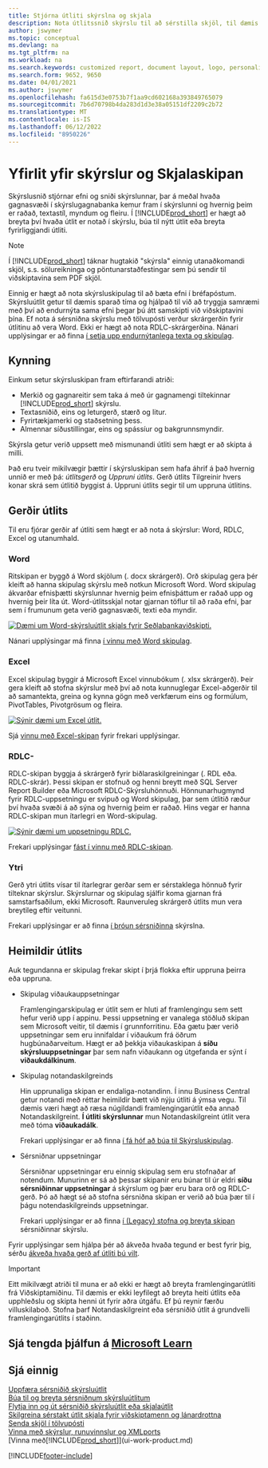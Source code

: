 ```yaml
---
title: Stjórna útliti skýrslna og skjala
description: Nota útlitssnið skýrslu til að sérstilla skjöl, til dæmis að hafa persónulega leturgerð, lógó og síðustillingar PDF skjala sem þú sendir til viðskiptamanna.
author: jswymer
ms.topic: conceptual
ms.devlang: na
ms.tgt_pltfrm: na
ms.workload: na
ms.search.keywords: customized report, document layout, logo, personalize
ms.search.form: 9652, 9650
ms.date: 04/01/2021
ms.author: jswymer
ms.openlocfilehash: fa615d3e0753b7f1aa9cd602168a393849765079
ms.sourcegitcommit: 7b6d70798b4da283d1d3e38a05151df2209c2b72
ms.translationtype: MT
ms.contentlocale: is-IS
ms.lasthandoff: 06/12/2022
ms.locfileid: "8950226"
---
```

# <a name="report-and-document-layouts-overview"></a>Yfirlit yfir skýrslur og Skjalaskipan

Skýrslusnið stjórnar efni og sniði skýrslunnar, þar á meðal hvaða gagnasvæði í skýrslugagnabanka kemur fram í skýrslunni og hvernig þeim er raðað, textastíl, myndum og fleiru. Í [!INCLUDE[prod_short](includes/prod_short.md)] er hægt að breyta því hvaða útlit er notað í skýrslu, búa til nýtt útlit eða breyta fyrirliggjandi útliti.

> [!NOTE]  
> Í [!INCLUDE[prod_short](includes/prod_short.md)] táknar hugtakið "skýrsla" einnig utanaðkomandi skjöl, s.s. sölureikninga og pöntunarstaðfestingar sem þú sendir til viðskiptavina sem PDF skjöl.

Einnig er hægt að nota skýrsluskipulag til að bæta efni í bréfapóstum. Skýrsluútlit getur til dæmis sparað tíma og hjálpað til við að tryggja samræmi með því að endurnýta sama efni þegar þú átt samskipti við viðskiptavini þína. Ef nota á sérsniðna skýrslu með tölvupósti verður skrárgerðin fyrir útlitinu að vera Word. Ekki er hægt að nota RDLC-skrárgerðina. Nánari upplýsingar er að finna [í setja upp endurnýtanlega texta og skipulag](admin-how-setup-email.md#set-up-reusable-email-texts-and-layouts). 

## <a name="introduction"></a>Kynning

Einkum setur skýrsluskipan fram eftirfarandi atriði:

* Merkið og gagnareitir sem taka á með úr gagnamengi tiltekinnar [!INCLUDE[prod_short](includes/prod_short.md)] skýrslu.
* Textasniðið, eins og leturgerð, stærð og litur.
* Fyrirtækjamerki og staðsetning þess.
* Almennar síðustillingar, eins og spássíur og bakgrunnsmyndir.

Skýrsla getur verið uppsett með mismunandi útliti sem hægt er að skipta á milli. 

<!--You can use one of the built-in report layouts or you can create custom report layouts and assign them to your reports as needed. For more information, see [Create a Custom Report or Document Layout](ui-how-create-custom-report-layout.md).-->

Það eru tveir mikilvægir þættir í skýrsluskipan sem hafa áhrif á það hvernig unnið er með þá: *útlitsgerð* og *Uppruni útlits*. Gerð útlits Tilgreinir hvers konar skrá sem útlitið byggist á. Uppruni útlits segir til um uppruna útlitins.

## <a name="layout-types"></a>Gerðir útlits

Til eru fjórar gerðir af útliti sem hægt er að nota á skýrslur: Word, RDLC, Excel og utanumhald.

### <a name="word"></a>Word

Ritskipan er byggð á Word skjölum (. docx skrárgerð). Orð skipulag gera þér kleift að hanna skipulag skýrslu með notkun Microsoft Word. Word skipulag ákvarðar efnisþætti skýrslunnar hvernig þeim efnisþáttum er raðað upp og hvernig þeir líta út. Word-útlitsskjal notar gjarnan töflur til að raða efni, þar sem í frumunum geta verið gagnasvæði, texti eða myndir.

[![Dæmi um Word-skýrsluútlit skjals fyrir Seðlabankaviðskipti.](media/word-layout-overview.png)](media/word-layout-overview.png#lightbox) 

<!--![Example of a word report layout document for Business Central.](media/nav_wordreportlayout_edit_in_word_example.png) -->

Nánari upplýsingar má finna [í vinnu með Word skipulag](ui-how-add-fields-word-report-layout.md).

### <a name="excel"></a>Excel

Excel skipulag byggir á Microsoft Excel vinnubókum (. xlsx skrárgerð). Þeir gera kleift að stofna skýrslur með því að nota kunnuglegar Excel-aðgerðir til að samantekta, greina og kynna gögn með verkfærum eins og formúlum, PivotTables, Pivotgrösum og fleira.

[![Sýnir dæmi um Excel útlit.](media/excel-layout-2.png)](media/excel-layout-2.png#lightbox)

Sjá [vinnu með Excel-skipan](ui-excel-report-layouts.md) fyrir frekari upplýsingar.

### <a name="rdlc"></a>RDLC-

RDLC-skipan byggja á skrárgerð fyrir biðlaraskilgreiningar (. RDL eða. RDLC-skrár). Þessi skipan er stofnuð og henni breytt með SQL Server Report Builder eða Microsoft RDLC-Skýrsluhönnuði. Hönnunarhugmynd fyrir RDLC-uppsetningu er svipuð og Word skipulag, þar sem útlitið ræður því hvaða svæði á að sýna og hvernig þeim er raðað. Hins vegar er hanna RDLC-skipan mun ítarlegri en Word-skipulag.

[![Sýnir dæmi um uppsetningu RDLC.](media/rdlc-layout-overview.png)](media/rdlc-layout-overview.png#lightbox)

Frekari upplýsingar [fást í vinnu með RDLC-skipan](ui-rdlc-report-layouts.md).

### <a name="external"></a>Ytri

Gerð ytri útlits vísar til ítarlegrar gerðar sem er sérstaklega hönnuð fyrir tilteknar skýrslur. Skýrslurnar og skipulag sjálfir koma gjarnan frá samstarfsaðilum, ekki Microsoft. Raunveruleg skrárgerð útlits mun vera breytileg eftir veitunni.

Frekari upplýsingar er að finna [í þróun sérsniðinna](/dynamics365/business-central/dev-itpro/developer/devenv-report-custom-render) skýrslna.

## <a name="layout-sources"></a>Heimildir útlits

Auk tegundanna er skipulag frekar skipt í þrjá flokka eftir uppruna þeirra eða uppruna.

* Skipulag viðaukauppsetningar

   Framlengingarskipulag er útlit sem er hluti af framlengingu sem sett hefur verið upp í appinu. Þessi uppsetning er vanalega stöðluð skipan sem Microsoft veitir, til dæmis í grunnforritinu. Eða gætu þær verið uppsetningar sem eru innifaldar í viðaukum frá öðrum hugbúnaðarveitum. Hægt er að þekkja viðaukaskipan á **síðu skýrsluuppsetningar** þar sem nafn viðaukann og útgefanda er sýnt í **viðaukdálkinum**.

* Skipulag notandaskilgreinds

   Hin upprunaliga skipan er endaliga-notandinn. Í innu Business Central getur notandi með réttar heimildir bætt við nýju útliti á ýmsa vegu. Til dæmis væri hægt að ræsa núgildandi framlengingarútlit eða annað Notandaskilgreint. **Í útliti skýrslunnar** mun Notandaskilgreint útlit vera með tóma **viðaukadálk**.

   Frekari upplýsingar er að finna [í fá hóf að búa til Skýrsluskipulag](ui-get-started-layouts.md).

* Sérsniðnar uppsetningar

  Sérsniðnar uppsetningar eru einnig skipulag sem eru stofnaðar af notendum. Munurinn er sá að þessar skipanir eru búnar til úr eldri **síðu sérsniðinnar uppsetningar** á skýrslum og þær eru bara orð og RDLC-gerð. Þó að hægt sé að stofna sérsniðna skipan er verið að búa þær til í þágu notendaskilgreinds uppsetningar.

  Frekari upplýsingar er að finna [í (Legacy) stofna og breyta skipan](ui-how-create-custom-report-layout.md) sérsniðinnar skýrslu.

Fyrir upplýsingar sem hjálpa þér að ákveða hvaða tegund er best fyrir þig, sérðu [ákveða hvaða gerð af útliti þú vilt](ui-get-started-layouts.md#decide).

> [!IMPORTANT]
> Eitt mikilvægt atriði til muna er að ekki er hægt að breyta framlengingarútliti frá Viðskiptamiðinu. Til dæmis er ekki leyfilegt að breyta heiti útlits eða upphleðslu og skipta henni út fyrir aðra útgáfu. Ef þú reynir færðu villuskilaboð. Stofna þarf Notandaskilgreint eða sérsniðið útlit á grundvelli framlengingarútlits í staðinn.

<!--
### Built-in and custom report layouts



[!INCLUDE[prod_short](includes/prod_short.md)] includes several built-in layouts. Built-in layouts are predefined layouts that are designed for specific reports. [!INCLUDE[prod_short](includes/prod_short.md)] reports will have a built-in layout as either an RDLC report layout, Word report layout, or in some cases both. You can’t modify a built-in report layout from [!INCLUDE[prod_short](includes/prod_short.md)] but you use them as a starting point for building your own custom report layouts.

Custom layouts are report layouts that you design to change the appearance of a report. You typically create a custom layout based on a built-in layout, but you can create them from scratch or from a copy of an existing custom layout. Custom layouts enable you to have multiple layouts for the same report, which you switch among as needed. For example, you can have different layouts for each [!INCLUDE[prod_short](includes/prod_short.md)] company, or you can have different layouts for the same company for specific occasions or events, like a special campaign or holiday season.


Deciding on whether to use a Word, Excel, or RDLC layout type will depend on how you want the generated report to look and your knowledge of tools for creating the layouts, like Word, Excel, and SQL Server Report Builder.

* The general design concepts for Word and RDLC layouts are similar. However each type has certain design features that affect how the generated report appears in [!INCLUDE[prod_short](includes/prod_short.md)]. This means that the same report might look different when using the Word report layout compared to the RDLC report layout.

* The process for setting up Word, Excel, and RDLC report layouts on reports is the same. The main difference is in the way you modify the layouts. Word and especially Excel layouts are typically easier to create and modify than RDLC report layouts because you use Word and Excel. RDLC report layouts are modified by using SQL Server Report builder, which targets more advanced users.

* Not all reports and document have a dataset that is optimized for use with an Excel layout. For example, aggregations and complex calculations work best with RDLC or Word layouts. The same is true for documents.

For information about how to switch the layout currently used on a report, see [Set the Layout Used by a Report](ui-set-report-layout.md).

-->



## <a name="see-related-training-at-microsoft-learn"></a>Sjá tengda þjálfun á [Microsoft Learn](/learn/modules/change-documents-dynamics-365-business-central/index)

## <a name="see-also"></a>Sjá einnig

[Uppfæra sérsniðið skýrsluútlit](ui-update-report-layouts.md)  
[Búa til og breyta sérsniðnum skýrsluútlitum](ui-how-create-custom-report-layout.md)  
[Flytja inn og út sérsniðið skýrsluútlit eða skjalaútlit](ui-how-import-and-export-report-layout.md)  
[Skilgreina sérstakt útlit skjala fyrir viðskiptamenn og lánardrottna](ui-define-customer-vendor-document-layouts.md)  
[Senda skjöl í tölvupósti](ui-how-send-documents-email.md)  
[Vinna með skýrslur, runuvinnslur og XMLports](ui-work-report.md)  
[Vinna með[!INCLUDE[prod_short](includes/prod_short.md)]](ui-work-product.md)  


[!INCLUDE[footer-include](includes/footer-banner.md)]